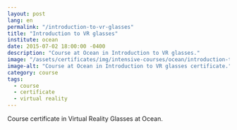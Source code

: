 ```yaml
---
layout: post
lang: en
permalink: "/introduction-to-vr-glasses"
title: "Introduction to VR glasses"
institute: ocean
date: 2015-07-02 18:00:00 -0400
description: "Course at Ocean in Introduction to VR glasses."
image: "/assets/certificates/img/intensive-courses/ocean/introduction-to-vr-glasses/front-pt.jpg"
image-alt: "Course at Ocean in Introduction to VR glasses certificate."
category: course
tags:
  - course
  - certificate
  - virtual reality
---
```


Course certificate in Virtual Reality Glasses at Ocean.
